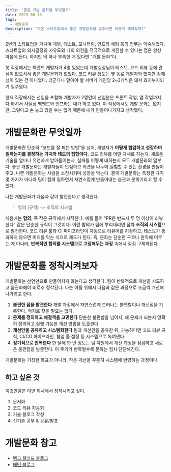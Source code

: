 ```yaml
---
title: "좋은 개발 문화란 무엇일까"
date: 2025-08-13
tags:
  - 개발문화
description: "작은 스타트업에서 좋은 개발문화를 갖추려면 어떻게 해야할까?"
---
```

2번의 스타트업을 거치며 개발, 테스트, 모니터링, 인프라 세팅 등의 업무는 익숙해졌다. 스타트업의 의사결정의 자유도와 나의 의견을 적극적으로 개진할 수 있다는 점은 항상 마음에 든다. 하지만 딱 하나 부족한 게 있다면 "개발 문화"다.

첫 직장에서는 백엔드 개발자가 4명 있었는데 개발실장님이 테스트, 코드 리뷰 등에 관심이 없으셔서 좋은 개발문화가 없었다. 코드 리뷰 정도는 옆 동료 개발자와 했지만 강제성이 있는 건 아니었다. 더군다나 맡아야 할 서버가 개인당 2~3개씩은 돼서 흐지부지되기 일쑤였다.

현재 직장에서는 선임을 포함해 개발자가 2명인데 선임분은 프론트 작업, 앱 작업까지 다 하셔서 사실상 백엔드와 인프라는 내가 하고 있다. 이 직장에서도 개발 문화는 없지만, 그렇다고 손 놓고 있을 수는 없기 때문에 내가 만들어나가자고 생각했다.

# 개발문화란 무엇일까

개발문화란 단순히 “코드를 잘 짜는 방법”을 넘어, 개발자가 **어떻게 협업하고 성장하며 일하는지를 결정하는 가치와 태도의 집합이다.** 코드 리뷰를 어떤 자세로 하는지, 새로운 기술을 얼마나 유연하게 받아들이는지, 실패를 어떻게 대하는지 모두 개발문화의 일부다. 좋은 개발문화는 개발자들이 안심하고 의견을 나누며 실험할 수 있는 환경을 만들어주고, 나쁜 개발문화는 사람을 소진시키며 성장을 막는다. 결국 개발문화는 특정한 규칙 몇 가지가 아니라 팀이 함께 일하면서 자연스럽게 만들어내는 습관과 분위기라고 할 수 있다.

나는 개발문화가 다음과 같이 발전한다고 생각한다. 

> 합의 (규약) -> 조직의 시스템

처음에는 **합의**, 즉 작은 규약에서 시작한다. 예를 들어 “PR은 반드시 두 명 이상이 리뷰한다” 같은 단순한 규칙이 그것이다. 이런 합의가 팀에 뿌리내리면 점차 **조직의 시스템**으로 발전한다. 코드 리뷰 툴과 CI 파이프라인이 자동으로 리뷰어를 지정하고, 테스트가 통과하지 않으면 머지를 막는 식으로 제도가 된다. 즉, 문화는 단순한 구호나 원칙에 머무는 게 아니라, **반복적인 합의를 시스템으로 고정해두는 과정** 속에서 점점 구체화된다.

# 개발문화를 정착시켜보자

개발문화는 선언만으로 만들어지지 않는다고 생각한다. 팀이 반복적으로 개선을 시도하고 습관화해야 비로소 정착된다. 나는 이를 위해서 다음과 같은 과정으로 조금씩 개선해나가려고 한다.

1. **불편한 점을 발견한다**
    개발 과정에서 자연스럽게 드러나는 불편함이나 개선점을 기록한다. 억지로 찾을 필요는 없다.
2. **문제를 정의하고 해결책을 고민한다**
    단순한 불편함을 넘어서, 왜 문제가 되는지 명확히 정의하고 실행 가능한 개선 방법을 도출한다.
3. **개선안을 공유하고 시스템화한다**
    팀과 개선안을 공유한 뒤, 가능하다면 코드 리뷰 규칙, CI/CD 파이프라인, 협업 툴 설정 등 시스템으로 녹여낸다.
4. **정기적으로 반복한다**
    한 달에 한 번 정도는 팀 차원에서 개선 과정을 점검하고 새로운 불편함을 발굴한다. 이 주기가 반복될수록 문화는 점차 단단해진다.

개발문화는 거창한 목표가 아니라, 작은 개선을 꾸준히 시스템에 반영하는 과정이다.

## 하고 싶은 것

이것만큼은 이번 회사에서 정착시키고 싶다.

1. 문서화
2. 코드 리뷰 자동화
3. 기술 블로그 작성
4. 신기술 공부 & 공유/발표

# 개발문화 참고
- [뱅크 샐러드 블로그](https://blog.banksalad.com/pnc/)
- [배민 블로그](https://techblog.woowahan.com/)


